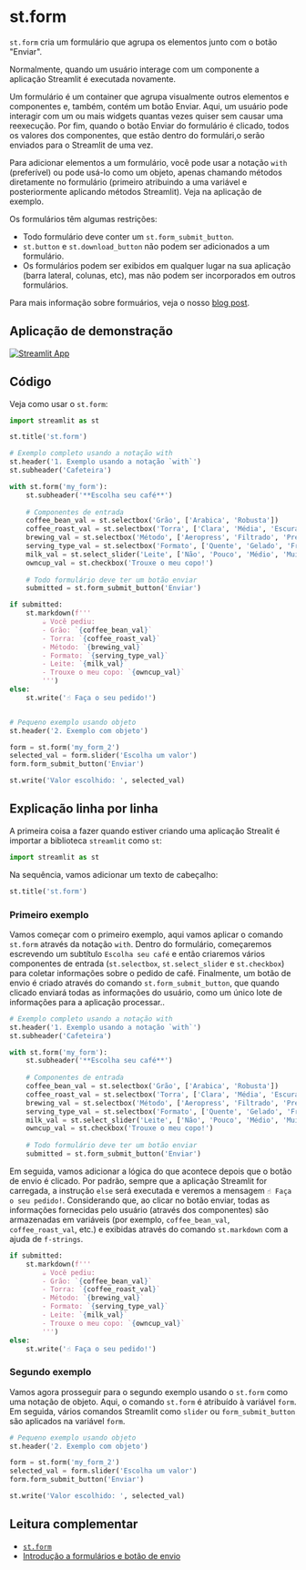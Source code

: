 # st.form

`st.form` cria um formulário que agrupa os elementos junto com o botão "Enviar".

Normalmente, quando um usuário interage com um componente a aplicação Streamlit é executada novamente.

Um formulário é um container que agrupa visualmente outros elementos e componentes e, também, contém um botão Enviar. Aqui, um usuário pode interagir com um ou mais widgets quantas vezes quiser sem causar uma reexecução. Por fim, quando o botão Enviar do formulário é clicado, todos os valores dos componentes, que estão dentro do formulári,o serão enviados para o Streamlit de uma vez.

Para adicionar elementos a um formulário, você pode usar a notação `with` (preferível) ou pode usá-lo como um objeto, apenas chamando métodos diretamente no formulário (primeiro atribuindo a uma variável e posteriormente aplicando métodos Streamlit). Veja na aplicação de exemplo.


Os formulários têm algumas restrições:
- Todo formulário deve conter um `st.form_submit_button`.
- `st.button` e `st.download_button` não podem ser adicionados a um formulário.
- Os formulários podem ser exibidos em qualquer lugar na sua aplicação (barra lateral, colunas, etc), mas não podem ser incorporados em outros formulários.

Para mais informação sobre formuários, veja o nosso [blog post](https://blog.streamlit.io/introducing-submit-button-and-forms/).

## Aplicação de demonstração

[![Streamlit App](https://static.streamlit.io/badges/streamlit_badge_black_white.svg)](https://share.streamlit.io/dataprofessor/st.form/)

## Código
Veja como usar o `st.form`:
```python
import streamlit as st

st.title('st.form')

# Exemplo completo usando a notação with
st.header('1. Exemplo usando a notação `with`')
st.subheader('Cafeteira')

with st.form('my_form'):
    st.subheader('**Escolha seu café**')
    
    # Componentes de entrada
    coffee_bean_val = st.selectbox('Grão', ['Arabica', 'Robusta'])
    coffee_roast_val = st.selectbox('Torra', ['Clara', 'Média', 'Escura'])
    brewing_val = st.selectbox('Método', ['Aeropress', 'Filtrado', 'Prensa Francesa', 'Cafeteira Italiana', 'Globo'])
    serving_type_val = st.selectbox('Formato', ['Quente', 'Gelado', 'Frapê'])
    milk_val = st.select_slider('Leite', ['Não', 'Pouco', 'Médio', 'Muito'])
    owncup_val = st.checkbox('Trouxe o meu copo!')
    
    # Todo formulário deve ter um botão enviar
    submitted = st.form_submit_button('Enviar')

if submitted:
    st.markdown(f'''
        ☕ Você pediu:
        - Grão: `{coffee_bean_val}`
        - Torra: `{coffee_roast_val}`
        - Método: `{brewing_val}`
        - Formato: `{serving_type_val}`
        - Leite: `{milk_val}`
        - Trouxe o meu copo: `{owncup_val}`
        ''')
else:
    st.write('☝️ Faça o seu pedido!')


# Pequeno exemplo usando objeto
st.header('2. Exemplo com objeto')

form = st.form('my_form_2')
selected_val = form.slider('Escolha um valor')
form.form_submit_button('Enviar')

st.write('Valor escolhido: ', selected_val)
```

## Explicação linha por linha
A primeira coisa a fazer quando estiver criando uma aplicação Strealit é importar a biblioteca `streamlit` como `st`:
```python
import streamlit as st
```

Na sequência, vamos adicionar um texto de cabeçalho:
```python
st.title('st.form')
```

### Primeiro exemplo
Vamos começar com o primeiro exemplo, aqui vamos aplicar o comando `st.form` através da notação `with`. Dentro do formulário, começaremos escrevendo um subtítulo `Escolha seu café` e então criaremos vários componentes de entrada (`st.selectbox`, `st.select_slider` e `st.checkbox`) para coletar informações sobre o pedido de café. Finalmente, um botão de envio é criado através do comando `st.form_submit_button`, que quando clicado enviará todas as informações do usuário, como um único lote de informações para a aplicação processar..

```python
# Exemplo completo usando a notação with
st.header('1. Exemplo usando a notação `with`')
st.subheader('Cafeteira')

with st.form('my_form'):
    st.subheader('**Escolha seu café**')
    
    # Componentes de entrada
    coffee_bean_val = st.selectbox('Grão', ['Arabica', 'Robusta'])
    coffee_roast_val = st.selectbox('Torra', ['Clara', 'Média', 'Escura'])
    brewing_val = st.selectbox('Método', ['Aeropress', 'Filtrado', 'Prensa Francesa', 'Cafeteira Italiana', 'Globo'])
    serving_type_val = st.selectbox('Formato', ['Quente', 'Gelado', 'Frapê'])
    milk_val = st.select_slider('Leite', ['Não', 'Pouco', 'Médio', 'Muito'])
    owncup_val = st.checkbox('Trouxe o meu copo!')
    
    # Todo formulário deve ter um botão enviar
    submitted = st.form_submit_button('Enviar')
```

Em seguida, vamos adicionar a lógica do que acontece depois que o botão de envio é clicado. Por padrão, sempre que a aplicação Streamlit for carregada, a instrução `else` será executada e veremos a mensagem `☝️ Faça o seu pedido!`. Considerando que, ao clicar no botão enviar, todas as informações fornecidas pelo usuário (através dos componentes) são armazenadas em variáveis ​​(por exemplo, `coffee_bean_val`, `coffee_roast_val`, etc.) e exibidas através do comando `st.markdown` com a ajuda de `f-strings`.

```python
if submitted:
    st.markdown(f'''
        ☕ Você pediu:
        - Grão: `{coffee_bean_val}`
        - Torra: `{coffee_roast_val}`
        - Método: `{brewing_val}`
        - Formato: `{serving_type_val}`
        - Leite: `{milk_val}`
        - Trouxe o meu copo: `{owncup_val}`
        ''')
else:
    st.write('☝️ Faça o seu pedido!')
```


### Segundo exemplo

Vamos agora prosseguir para o segundo exemplo usando o `st.form` como uma notação de objeto. Aqui, o comando `st.form` é atribuído à variável `form`. Em seguida, vários comandos Streamlit como `slider` ou `form_submit_button` são aplicados na variável `form`.

```python
# Pequeno exemplo usando objeto
st.header('2. Exemplo com objeto')

form = st.form('my_form_2')
selected_val = form.slider('Escolha um valor')
form.form_submit_button('Enviar')

st.write('Valor escolhido: ', selected_val)
```

## Leitura complementar
- [`st.form`](https://docs.streamlit.io/library/api-reference/control-flow/st.form)
- [Introdução a formulários e botão de envio](https://blog.streamlit.io/introducing-submit-button-and-forms/)
